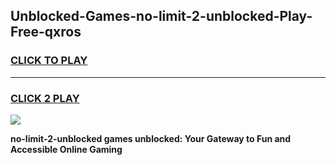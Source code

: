 
## Unblocked-Games-no-limit-2-unblocked-Play-Free-qxros
<h3>
<a href="https://premium76.site?title=no-limit-2-unblocked&ref=21A">CLICK TO PLAY</a></h3>
<hr>

<h3>
<a href="https://premium76.site?title=no-limit-2-unblocked&ref=21A">CLICK 2 PLAY</a>
  
</h3>

<a href="https://premium76.site?title=no-limit-2-unblocked&ref=21A"><img src="https://clearcache.store/games.png"></a>


**no-limit-2-unblocked games unblocked: Your Gateway to Fun and Accessible Online Gaming**
